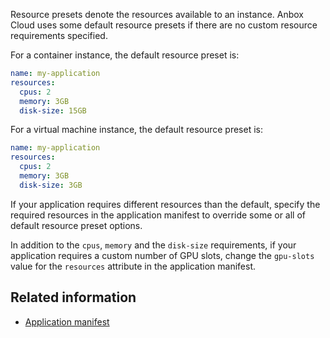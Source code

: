 Resource presets denote the resources available to an instance. Anbox Cloud uses some default resource presets if there are no custom resource requirements specified.

For a container instance, the default resource preset is:

```yaml
name: my-application
resources:
  cpus: 2
  memory: 3GB
  disk-size: 15GB
```
For a virtual machine instance, the default resource preset is:

```yaml
name: my-application
resources:
  cpus: 2
  memory: 3GB
  disk-size: 3GB
```

If your application requires different resources than the default, specify the required resources in the application manifest to override some or all of default resource preset options.

In addition to the `cpus`, `memory` and the `disk-size` requirements, if your application requires a custom number of GPU slots, change the `gpu-slots` value for the `resources` attribute in the application manifest.

## Related information
* [Application manifest](https://discourse.ubuntu.com/t/application-manifest/24197)

